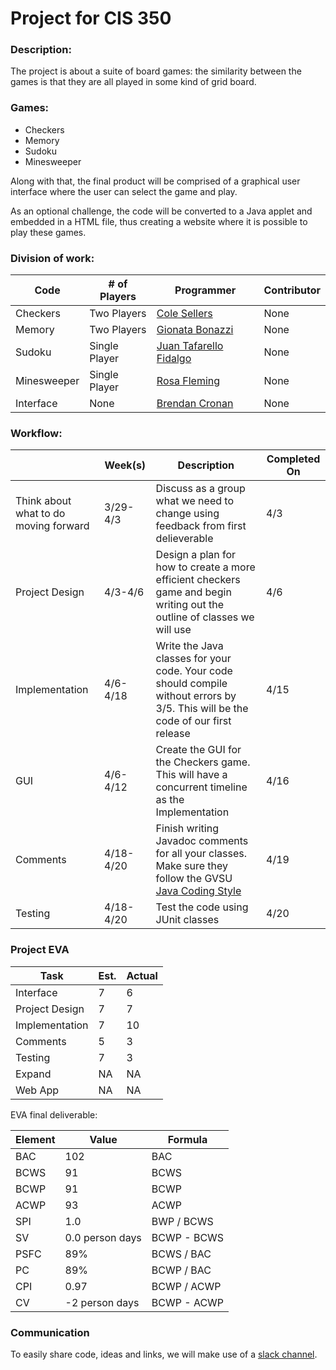 # Project for CIS 350

### Description:

The project is about a suite of board games: the similarity between the games is that they are all played in some kind of grid board.

### Games:

- Checkers
- Memory
- Sudoku
- Minesweeper

Along with that, the final product will be comprised of a graphical user interface where the user can select the game and play.

As an optional challenge, the code will be converted to a Java applet and embedded in a HTML file, thus creating a website where it is possible to play these games.

### Division of work:

| Code | # of Players | Programmer | Contributor |
|------|-----|-----|-----|
| Checkers | Two Players | [Cole Sellers](https://github.com/Csellers15) | None |
| Memory | Two Players | [Gionata Bonazzi](https://github.com/GionataB) | None |
| Sudoku | Single Player | [Juan Tafarello Fidalgo](https://github.com/juantafarello) | None |
| Minesweeper | Single Player | [Rosa Fleming](https://github.com/rosafleming) | None |
| Interface | None | [Brendan Cronan](https://github.com/brendan-cronan) | None |

### Workflow:

| | Week(s) | Description | Completed On |
|-----|---------|-------------|--------- |
| Think about what to do moving forward | 3/29-4/3 | Discuss as a group what we need to change using feedback from first delieverable | 4/3|
| Project Design | 4/3-4/6 | Design a plan for how to create a more efficient checkers game and begin writing out the outline of classes we will use | 4/6 |
| Implementation | 4/6-4/18 | Write the Java classes for your code. Your code should compile without errors by 3/5. This will be the code of our first release | 4/15 |
| GUI | 4/6-4/12 | Create the GUI for the Checkers game. This will have a concurrent timeline as the Implementation| 4/16 |
| Comments | 4/18-4/20 | Finish writing Javadoc comments for all your classes. Make sure they follow the GVSU [Java Coding Style](http://www.cis.gvsu.edu/java-coding-style-guide/)| 4/19 |
| Testing | 4/18-4/20 | Test the code using JUnit classes| 4/20 |


### Project EVA

| Task | Est. | Actual |
|------|------|------|
| Interface | 7 | 6 |
| Project Design | 7 | 7 |
| Implementation | 7 | 10 |
| Comments | 5 | 3 |
| Testing | 7 | 3 |
| Expand | NA| NA |
| Web App | NA | NA |

EVA final deliverable:

| Element | Value | Formula |
|---------|-------|---------|
| BAC  | 102 | BAC |
| BCWS | 91 | BCWS |
| BCWP | 91 | BCWP |
| ACWP | 93 | ACWP |
| SPI  | 1.0 | BWP / BCWS |
| SV   | 0.0 person days | BCWP - BCWS |
| PSFC | 89%  | BCWS / BAC |
| PC   | 89% | BCWP / BAC |
| CPI  | 0.97   | BCWP / ACWP |
| CV   | -2 person days      | BCWP - ACWP |
### Communication

To easily share code, ideas and links, we will make use of a [slack channel](
https://join.slack.com/t/350-project/shared_invite/enQtMzE0MjU4ODQ2NDU0LWMxZjZjNmEwMTY4MTgxMWZhZDA1OWNmODM1YWY2OWE0ODRkZGRmZDIzYTc0YjMzYTczOTBlMDg4MzE4ZGY3ZTQ).
